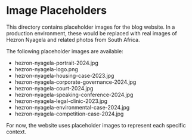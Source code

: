 
# Image Placeholders

This directory contains placeholder images for the blog website. In a production environment, these would be replaced with real images of Hezron Nyagela and related photos from South Africa.

The following placeholder images are available:
- hezron-nyagela-portrait-2024.jpg
- hezron-nyagela-logo.png
- hezron-nyagela-housing-case-2023.jpg
- hezron-nyagela-corporate-governance-2024.jpg
- hezron-nyagela-court-2024.jpg
- hezron-nyagela-speaking-conference-2024.jpg
- hezron-nyagela-legal-clinic-2023.jpg
- hezron-nyagela-environmental-case-2024.jpg
- hezron-nyagela-competition-case-2024.jpg

For now, the website uses placeholder images to represent each specific context.
